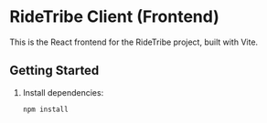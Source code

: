 # RideTribe Client (Frontend)

This is the React frontend for the RideTribe project, built with Vite.

## Getting Started

1. Install dependencies:
   ```sh
   npm install
   ```